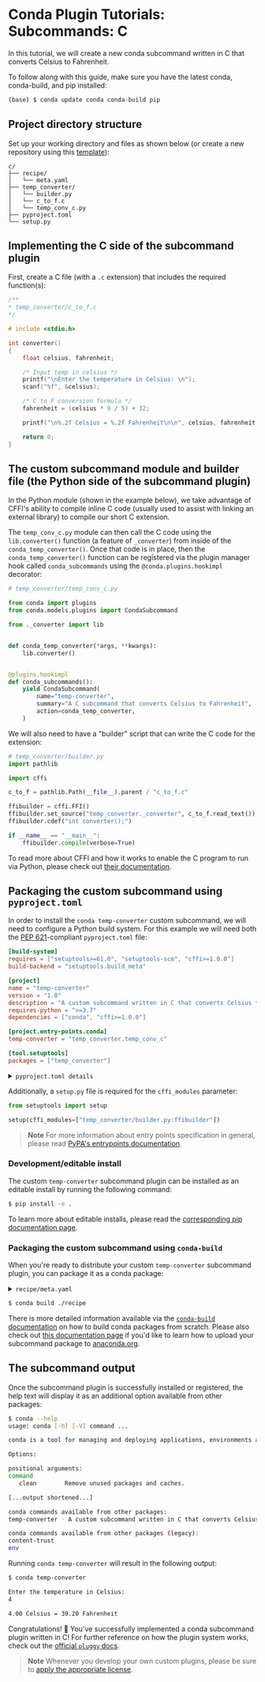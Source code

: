 [template]: https://github.com/conda/conda-plugin-template/generate
[pyproject.toml docs]: https://packaging.python.org/en/latest/tutorials/packaging-projects/#creating-pyproject-toml
[entrypoints docs]: https://packaging.python.org/en/latest/specifications/entry-points/
[editable install doc]: https://pip.pypa.io/en/stable/topics/local-project-installs/#editable-installs
[build conda packages]: https://docs.conda.io/projects/conda-build/en/latest/user-guide/tutorials/build-pkgs.html
[upload to anaconda.org]: https://docs.anaconda.com/anacondaorg/user-guide/tasks/work-with-packages/#uploading-packages
[anaconda.org site]: https://anaconda.org/
[licenses]: https://docs.conda.io/projects/conda/en/latest/dev-guide/plugin-api/index.html#a-note-on-licensing
[cffi docs]: https://cffi.readthedocs.io/en/latest/overview.html#main-mode-of-usage
[pep 621]: https://peps.python.org/pep-0621/
[pluggy docs]: https://pluggy.readthedocs.io/en/stable/index.html

# Conda Plugin Tutorials: Subcommands: C

In this tutorial, we will create a new conda subcommand written in C that converts Celsius to Fahrenheit.

To follow along with this guide, make sure you have the latest conda, conda-build, and pip installed:

```bash
(base) $ conda update conda conda-build pip
```

## Project directory structure

Set up your working directory and files as shown below (or create a new repository using this [template][template]):

```
c/
├── recipe/
│   └── meta.yaml
├── temp_converter/
│   └── builder.py
│   └── c_to_f.c
│   └── temp_conv_c.py
├── pyproject.toml
└── setup.py
```

## Implementing the C side of the subcommand plugin

First, create a C file (with a `.c` extension) that includes the required function(s):

```c
/**
* temp_converter/c_to_f.c
*/

# include <stdio.h>

int converter()
{
    float celsius, fahrenheit;

    /* Input temp in celsius */
    printf("\nEnter the temperature in Celsius: \n");
    scanf("%f", &celsius);

    /* C to F conversion formula */
    fahrenheit = (celsius * 9 / 5) + 32;

    printf("\n%.2f Celsius = %.2f Fahrenheit\n\n", celsius, fahrenheit);

    return 0;
}
```

## The custom subcommand module and builder file (the Python side of the subcommand plugin)

In the Python module (shown in the example below), we take advantage of CFFI's ability to compile inline C code (usually used to assist with linking an external library) to compile our short C extension.

The `temp_conv_c.py` module can then call the C code using the `lib.converter()` function (a feature of `_converter`) from inside of the `conda_temp_converter()`. Once that code is in place, then the `conda_temp_converter()` function can be registered via the plugin manager hook called `conda_subcommands` using the `@conda.plugins.hookimpl` decorator:

```python
# temp_converter/temp_conv_c.py

from conda import plugins
from conda.models.plugins import CondaSubcommand

from ._converter import lib


def conda_temp_converter(*args, **kwargs):
    lib.converter()


@plugins.hookimpl
def conda_subcommands():
    yield CondaSubcommand(
        name="temp-converter",
        summary="A C subcommand that converts Celsius to Fahrenheit",
        action=conda_temp_converter,
    )
```

We will also need to have a "builder" script that can write the C code for the extension:

```python
# temp_converter/builder.py
import pathlib

import cffi

c_to_f = pathlib.Path(__file__).parent / "c_to_f.c"

ffibuilder = cffi.FFI()
ffibuilder.set_source("temp_converter._converter", c_to_f.read_text())
ffibuilder.cdef("int converter();")

if __name__ == "__main__":
    ffibuilder.compile(verbose=True)
```

To read more about CFFI and how it works to enable the C program to run via Python, please check out [their documentation][cffi docs].

## Packaging the custom subcommand using `pyproject.toml`

In order to install the `conda temp-converter` custom subcommand, we will need to configure a Python build system. For this example we will need both the [PEP 621][pep 621]-compliant `pyproject.toml` file:

```toml
[build-system]
requires = ["setuptools>=61.0", "setuptools-scm", "cffi>=1.0.0"]
build-backend = "setuptools.build_meta"

[project]
name = "temp-converter"
version = "1.0"
description = "A custom subcommand written in C that converts Celsius to Fahrenheit"
requires-python = ">=3.7"
dependencies = ["conda", "cffi>=1.0.0"]

[project.entry-points.conda]
temp-converter = "temp_converter.temp_conv_c"

[tool.setuptools]
packages = ["temp_converter"]
```

<details>
<summary><code>pyproject.toml details</code></summary>

> #### `[build-system]`
> - `requires` This is a list of requirement specifiers for build-time dependencies of a package.
> - `build-backend` Build backends have the ability to accept configuration settings, which can change the way that the package building is handled.
> 
> #### `[project]`
> * `name` (required) This is the name of the package that contains your subcommand. This is also how others will find your subcommand package if you choose to upload it to PyPI.
> * `version` (required) The version of the project; can be specified *either* statically or listed as dynamic.
> `description` A brief description of the project.
> * `requires-python` The version(s) of Python required by your project.
> * `dependencies` These are all of the dependencies for your project. This specific subcommand example requires `conda`, which is why it is listed here.
>
> For more information on `pyproject.toml` see the [PyPA packaging documentation][pyproject.toml docs].

</details>


Additionally, a `setup.py` file is required for the `cffi_modules` parameter:

```python
from setuptools import setup

setup(cffi_modules=["temp_converter/builder.py:ffibuilder"])
```

> **Note**
> For more information about entry points specification in general, please read [PyPA's entrypoints documentation][entrypoints docs].

### Development/editable install

The custom `temp-converter` subcommand plugin can be installed as an editable install by running the following command:


```bash
$ pip install -e .
```

To learn more about editable installs, please read the [corresponding pip documentation page][editable install doc].

### Packaging the custom subcommand using `conda-build`

When you're ready to distribute your custom `temp-converter` subcommand plugin, you can package it as a conda package:

<details>
<summary><code>recipe/meta.yaml</code></summary>

```yaml
package:
  name: temp-converter
  version: 1.0

source:
  path: ../

build:
  script: $PYTHON -m pip install --no-deps .

requirements:
  host:
    - python >=3.7
    - cffi>=1.0.0

  run:
    - conda
    - python >=3.7
    - cffi>=1.0.0

about:
  home: https://github.com/conda/conda-plugin-template
  license: BSD-3-Clause
  summary: A custom subcommand written in C that converts Celsius to Fahrenheit
```

</details>

```bash
$ conda build ./recipe
```

There is more detailed information available via the [`conda-build` documentation][build conda packages] on how to build conda packages from scratch. Please also check out [this documentation page][upload to anaconda.org] if you'd like to learn how to upload your subcommand package to [anaconda.org][anaconda.org site].

## The subcommand output

Once the subcommand plugin is successfully installed or registered, the help text will display it as an additional option available from other packages:

```bash
$ conda --help
usage: conda [-h] [-V] command ...

conda is a tool for managing and deploying applications, environments and packages.

Options:

positional arguments:
command
   clean        Remove unused packages and caches.

[...output shortened...]

conda commands available from other packages:
temp-converter - A custom subcommand written in C that converts Celsius to Fahrenheit

conda commands available from other packages (legacy):
content-trust
env
```

Running `conda temp-converter` will result in the following output:

```bash
$ conda temp-converter

Enter the temperature in Celsius:
4

4.00 Celsius = 39.20 Fahrenheit

```

Congratulations! 🎉 You've successfully implemented a conda subcommand plugin written in C! For further reference on how the plugin system works, check out the [official `pluggy` docs][pluggy docs].


> **Note**
> Whenever you develop your own custom plugins, please be sure to [apply the appropriate license][licenses].
